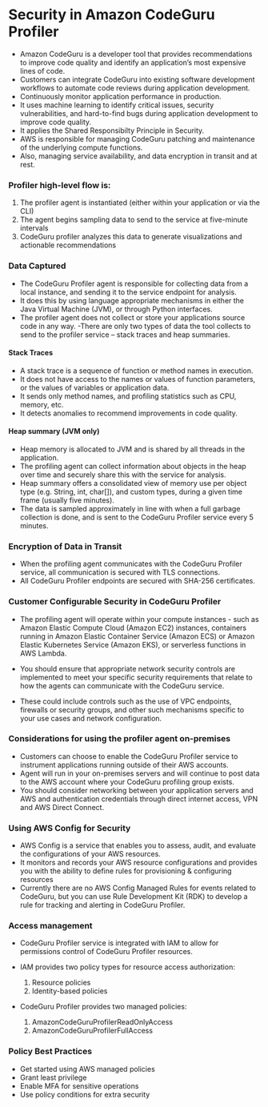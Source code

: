 
# Security in Amazon CodeGuru Profiler

- Amazon CodeGuru is a developer tool that provides recommendations to improve code quality and identify an application’s most expensive lines of code. 
- Customers can integrate CodeGuru into existing software development workflows to automate code reviews during application development. 
- Continuously monitor application performance in production. 
- It uses machine learning to identify critical issues, security vulnerabilities, and hard-to-find bugs during application development to improve code quality.
- It applies the Shared Responsibilty Principle in Security. 
- AWS is responsible for managing CodeGuru patching and maintenance of the underlying compute functions. 
- Also, managing service availability, and data encryption in transit and at rest.


### Profiler high-level flow is:
 1. The profiler agent is instantiated (either within your application or via the CLI)
 2. The agent begins sampling data to send to the service at five-minute intervals
 3. CodeGuru profiler analyzes this data to generate visualizations and actionable recommendations


### Data Captured 
- The CodeGuru Profiler agent is responsible for collecting data from a local instance, and sending it to the service endpoint for analysis.
- It does this by using language appropriate mechanisms in either the Java Virtual Machine (JVM), or through Python interfaces.
- The profiler agent does not collect or store your applications source code in any way.
-There are only two types of data the tool collects to send to the profiler service – stack traces and heap summaries.

#### Stack Traces
- A stack trace is a sequence of function or method names in execution. 
- It does not have access to the names or values of function parameters, or the values of variables or application data.
- It sends only method names, and profiling statistics such as CPU, memory, etc. 
- It detects anomalies to recommend improvements in code quality. 

#### Heap summary (JVM only) 
- Heap memory is allocated to JVM and is shared by all threads in the application.
- The profiling agent can collect information about objects in the heap over time and securely share this with the service for analysis.
- Heap summary offers a consolidated view of memory use per object type (e.g. String, int, char[]), and custom types, during a given time frame (usually five minutes). 
- The data is sampled approximately in line with when a full garbage collection is done, and is sent to the CodeGuru Profiler service every 5 minutes. 


### Encryption of Data in Transit
-  When the profiling agent communicates with the CodeGuru Profiler service, all communication is secured with TLS connections. 
-  All CodeGuru Profiler endpoints are secured with SHA-256 certificates. 


### Customer Configurable Security in CodeGuru Profiler
- The profiling agent will operate within your compute instances - such as Amazon Elastic Compute Cloud (Amazon EC2) instances, containers running in Amazon Elastic Container Service (Amazon ECS) or Amazon Elastic Kubernetes Service (Amazon EKS), or serverless functions in AWS Lambda.

- You should ensure that appropriate network security controls are implemented to meet your specific security requirements that relate to how the agents can communicate with the CodeGuru service.

- These could include controls such as the use of VPC endpoints, firewalls or security groups, and other such mechanisms specific to your use cases and network configuration. 


### Considerations for using the profiler agent on-premises
- Customers can choose to enable the CodeGuru Profiler service to instrument applications running outside of their AWS accounts. 
- Agent will run in your on-premises servers and will continue to post data to the AWS account where your CodeGuru profiling group exists. 
- You should consider networking between your application servers and AWS and authentication credentials through direct internet access, VPN and AWS Direct Connect. 

### Using AWS Config for Security 
- AWS Config is a service that enables you to assess, audit, and evaluate the configurations of your AWS resources.
- It monitors and records your AWS resource configurations and provides you with the ability to define rules for provisioning & configuring resources
- Currently there are no AWS Config Managed Rules for events related to CodeGuru, but you can use Rule Development Kit (RDK) to develop a rule for tracking and alerting in CodeGuru Profiler. 

### Access management
- CodeGuru Profiler service is integrated with IAM to allow for permissions control of CodeGuru Profiler resources.
- IAM provides two policy types for resource access authorization:
  1. Resource policies
  2. Identity-based policies

- CodeGuru Profiler provides two managed policies:
  1. AmazonCodeGuruProfilerReadOnlyAccess
  2. AmazonCodeGuruProfilerFullAccess
  
### Policy Best Practices
- Get started using AWS managed policies 
- Grant least privilege
- Enable MFA for sensitive operations
- Use policy conditions for extra security 



